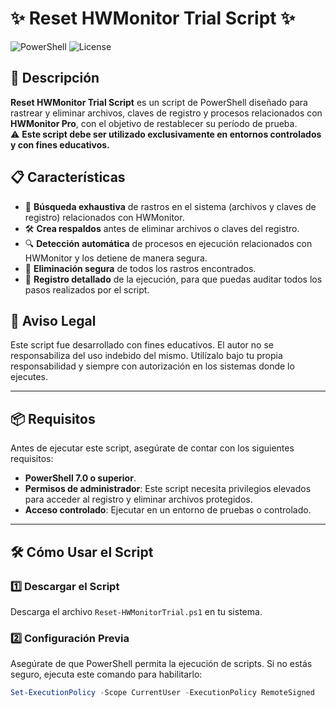 # ✨ Reset HWMonitor Trial Script ✨

![PowerShell](https://img.shields.io/badge/PowerShell-7.0%2B-blue?style=for-the-badge&logo=powershell)
![License](https://img.shields.io/badge/License-Educational-red?style=for-the-badge)

## 📝 Descripción

**Reset HWMonitor Trial Script** es un script de PowerShell diseñado para rastrear y eliminar archivos, claves de registro y procesos relacionados con **HWMonitor Pro**, con el objetivo de restablecer su período de prueba.  
⚠️ **Este script debe ser utilizado exclusivamente en entornos controlados y con fines educativos.**

## 📋 Características

- 🚀 **Búsqueda exhaustiva** de rastros en el sistema (archivos y claves de registro) relacionados con HWMonitor.
- 🛠️ **Crea respaldos** antes de eliminar archivos o claves del registro.
- 🔍 **Detección automática** de procesos en ejecución relacionados con HWMonitor y los detiene de manera segura.
- 🧹 **Eliminación segura** de todos los rastros encontrados.
- 📜 **Registro detallado** de la ejecución, para que puedas auditar todos los pasos realizados por el script.

## 🚨 Aviso Legal

Este script fue desarrollado con fines educativos. El autor no se responsabiliza del uso indebido del mismo. Utilízalo bajo tu propia responsabilidad y siempre con autorización en los sistemas donde lo ejecutes.

---

## 📦 Requisitos

Antes de ejecutar este script, asegúrate de contar con los siguientes requisitos:

- **PowerShell 7.0 o superior**.
- **Permisos de administrador**: Este script necesita privilegios elevados para acceder al registro y eliminar archivos protegidos.
- **Acceso controlado**: Ejecutar en un entorno de pruebas o controlado.

---

## 🛠️ Cómo Usar el Script

### 1️⃣ Descargar el Script
Descarga el archivo `Reset-HWMonitorTrial.ps1` en tu sistema.

### 2️⃣ Configuración Previa
Asegúrate de que PowerShell permita la ejecución de scripts. Si no estás seguro, ejecuta este comando para habilitarlo:

```powershell
Set-ExecutionPolicy -Scope CurrentUser -ExecutionPolicy RemoteSigned
